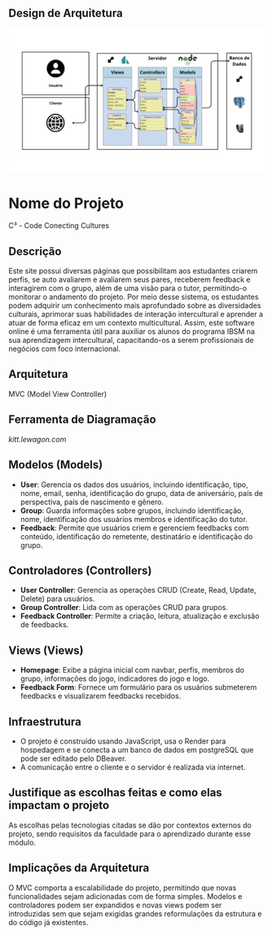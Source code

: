 ## Design de Arquitetura
![Design de Arquitetura](/mvc.png)


# Nome do Projeto
C³ - Code Conecting Cultures

## Descrição
Este site possui diversas páginas que possibilitam aos estudantes criarem perfis, se auto avaliarem e avaliarem seus pares, receberem feedback e interagirem com o grupo, além de uma visão para o tutor, permitindo-o monitorar o andamento do projeto. Por meio desse sistema, os estudantes podem adquirir um conhecimento mais aprofundado sobre as diversidades culturais, aprimorar suas habilidades de interação intercultural e aprender a atuar de forma eficaz em um contexto multicultural. Assim, este software online é uma ferramenta útil para auxiliar os alunos do programa IBSM na sua aprendizagem intercultural, capacitando-os a serem profissionais de negócios com foco internacional.

## Arquitetura
MVC (Model View Controller)

## Ferramenta de Diagramação
*kitt.lewagon.com*

## Modelos (Models)
- **User**: Gerencia os dados dos usuários, incluindo identificação, tipo, nome, email, senha, identificação do grupo, data de aniversário, país de perspectiva, país de nascimento e gênero.
- **Group**: Guarda informações sobre grupos, incluindo identificação, nome, identificação dos usuários membros e identificação do tutor.
- **Feedback**: Permite que usuários criem e gerenciem feedbacks com conteúdo, identificação do remetente, destinatário e identificação do grupo.

## Controladores (Controllers)
- **User Controller**: Gerencia as operações CRUD (Create, Read, Update, Delete) para usuários.
- **Group Controller**: Lida com as operações CRUD para grupos.
- **Feedback Controller**: Permite a criação, leitura, atualização e exclusão de feedbacks.

## Views (Views)
- **Homepage**: Exibe a página inicial com navbar, perfis, membros do grupo, informações do jogo, indicadores do jogo e logo.
- **Feedback Form**: Fornece um formulário para os usuários submeterem feedbacks e visualizarem feedbacks recebidos.

## Infraestrutura
- O projeto é construído usando JavaScript, usa o Render para hospedagem e se conecta a um banco de dados em postgreSQL que pode ser editado pelo DBeaver.
- A comunicação entre o cliente e o servidor é realizada via internet.

## Justifique as escolhas feitas e como elas impactam o projeto
As escolhas pelas tecnologias citadas se dão por contextos externos do projeto, sendo requisitos da faculdade para o aprendizado durante esse módulo.

## Implicações da Arquitetura
O MVC comporta a escalabilidade do projeto, permitindo que novas funcionalidades sejam adicionadas com de forma simples. Modelos e controladores podem ser expandidos e novas views podem ser introduzidas sem que sejam exigidas grandes reformulações da estrutura e do código já existentes.